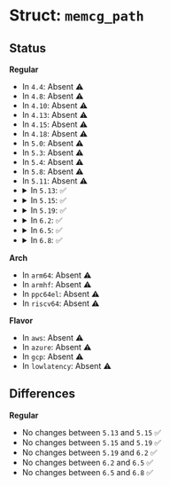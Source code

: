 # Struct: <code>memcg_path</code>

## Status
<b>Regular</b>
<ul>
<li>
In <code>4.4</code>: Absent ⚠️
</li>
<li>
In <code>4.8</code>: Absent ⚠️
</li>
<li>
In <code>4.10</code>: Absent ⚠️
</li>
<li>
In <code>4.13</code>: Absent ⚠️
</li>
<li>
In <code>4.15</code>: Absent ⚠️
</li>
<li>
In <code>4.18</code>: Absent ⚠️
</li>
<li>
In <code>5.0</code>: Absent ⚠️
</li>
<li>
In <code>5.3</code>: Absent ⚠️
</li>
<li>
In <code>5.4</code>: Absent ⚠️
</li>
<li>
In <code>5.8</code>: Absent ⚠️
</li>
<li>
In <code>5.11</code>: Absent ⚠️
</li>
<li>
<details>
<summary>In <code>5.13</code>: ✅</summary>

```c
struct memcg_path {
    local_lock_t lock;
    char *buf;
    local_t buf_idx;
};
```
</details>
</li>
<li>
<details>
<summary>In <code>5.15</code>: ✅</summary>

```c
struct memcg_path {
    local_lock_t lock;
    char *buf;
    local_t buf_idx;
};
```
</details>
</li>
<li>
<details>
<summary>In <code>5.19</code>: ✅</summary>

```c
struct memcg_path {
    local_lock_t lock;
    char *buf;
    local_t buf_idx;
};
```
</details>
</li>
<li>
<details>
<summary>In <code>6.2</code>: ✅</summary>

```c
struct memcg_path {
    local_lock_t lock;
    char *buf;
    local_t buf_idx;
};
```
</details>
</li>
<li>
<details>
<summary>In <code>6.5</code>: ✅</summary>

```c
struct memcg_path {
    local_lock_t lock;
    char *buf;
    local_t buf_idx;
};
```
</details>
</li>
<li>
<details>
<summary>In <code>6.8</code>: ✅</summary>

```c
struct memcg_path {
    local_lock_t lock;
    char *buf;
    local_t buf_idx;
};
```
</details>
</li>
</ul>
<b>Arch</b>
<ul>
<li>
In <code>arm64</code>: Absent ⚠️
</li>
<li>
In <code>armhf</code>: Absent ⚠️
</li>
<li>
In <code>ppc64el</code>: Absent ⚠️
</li>
<li>
In <code>riscv64</code>: Absent ⚠️
</li>
</ul>
<b>Flavor</b>
<ul>
<li>
In <code>aws</code>: Absent ⚠️
</li>
<li>
In <code>azure</code>: Absent ⚠️
</li>
<li>
In <code>gcp</code>: Absent ⚠️
</li>
<li>
In <code>lowlatency</code>: Absent ⚠️
</li>
</ul>

## Differences
<b>Regular</b>
<ul>
<li>
No changes between <code>5.13</code> and <code>5.15</code> ✅
</li>
<li>
No changes between <code>5.15</code> and <code>5.19</code> ✅
</li>
<li>
No changes between <code>5.19</code> and <code>6.2</code> ✅
</li>
<li>
No changes between <code>6.2</code> and <code>6.5</code> ✅
</li>
<li>
No changes between <code>6.5</code> and <code>6.8</code> ✅
</li>
</ul>
